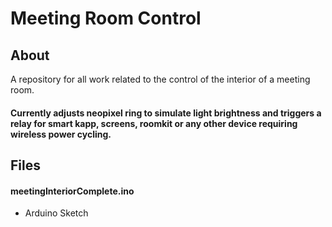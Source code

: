 # Meeting Room Control


## About

A repository for all work related to the control of the interior of a meeting room. 

#### Currently adjusts neopixel ring to simulate light brightness and triggers a relay for smart kapp, screens, roomkit or any other device requiring wireless power cycling.

## Files

#### meetingInteriorComplete.ino
 - Arduino Sketch